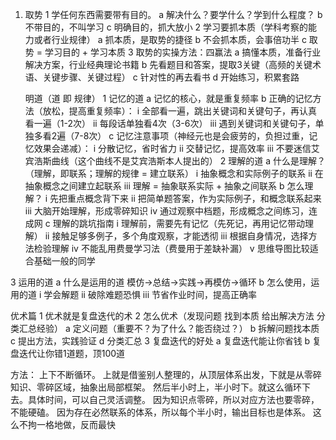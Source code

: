 1. 取势
   1 学任何东西需要带有目的。
     a 解决什么？要学什么？学到什么程度？
     b 不带目的，不叫学习
     c 明确目的，抓大放小
   2 学习要抓本质（学科考察的能力或者行业规律）
     a 抓本质，是取势的捷径
     b 不会抓本质，会事倍功半
     c 取势 = 学习目的 + 学习本质
   3 取势的实操方法：四赢法
     a 搞懂本质，准备行业解决方案，行业经典理论书籍
     b 先看题目和答案，提取3关键（高频的关键术语、关键步骤、关键过程）
     c 针对性的再去看书
     d 开始练习，积累套路

   明道（道  即  规律）
   1 记忆的道
     a 记忆的核心，就是重复频率
     b 正确的记忆方法（放松，提高重复频率）：
        i 全部看一遍，跳出关键词和关键句子，再认真看一遍（1-2次）
       ii 每段话单独看4次（3-6次）
      iii 遇到关键词和关键句子，单独多看2遍（7-8次）
     c 记忆注意事项（神经元也是会疲劳的，负担过重，记忆效果会递减）：
         i 分散记忆，省时省力
        ii 交替记忆，提高效率
       iii 不要迷信艾宾浩斯曲线（这个曲线不是艾宾浩斯本人提出的）
   2 理解的道
     a 什么是理解？（理解，即联系；理解的规律 = 建立联系）
          i 抽象概念和实际例子的联系
         ii 在抽象概念之间建立起联系
        iii 理解 = 抽象联系实际 + 抽象之间联系
     b 怎么理解？
          i 先把重点概念背下来
         ii 把简单题答案，作为实际例子，和概念联系起来
        iii 大脑开始理解，形成零碎知识
        iv 通过观察中档题，形成概念之间练习，连成网
     c 理解的跳坑指南
          i 理解前，需要先有记忆（先死记，再用记忆带动理解）
         ii 接触足够多例子，多个角度观察，才能透彻
        iii 根据自身情况，选择方法检验理解
        iv 不能乱用费曼学习法（费曼用于差缺补漏）
        v 思维导图比较适合基础一般的同学

3 运用的道
  a 什么是运用的道
       模仿->总结->实践->再模仿->循环
  b 怎么使用，运用的道
         i 学会解题
        ii 破除难题恐惧
       iii 节省作业时间，提高正确率

优术篇
1 优术就是复盘迭代的术
2 怎么优术（发现问题 找到本质 给出解决方法 分类汇总经验）
  a 定义问题（重要不？为了什么？能否绕过？）
  b 拆解问题找本质
  c 提出方法，实践验证
  d 分类汇总
3 复盘迭代的好处
  a 复盘迭代能让你省钱
  b 复盘迭代让你错1道题，顶100道





方法：
上下不断循环。
上就是借鉴别人整理的，从顶层体系出发，下就是从零碎知识、零碎区域，抽象出局部框架。
然后半小时上，半小时下。就这么循环下去。具体时间，可以自己灵活调整。
因为知识点零碎，所以对应方法也要零碎，不能硬磕。
因为存在必然联系的体系，所以每个半小时，输出目标也是体系。
这么不拘一格地做，反而最快